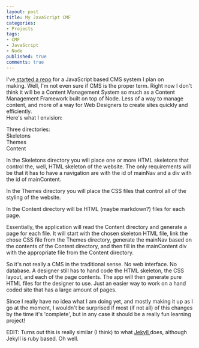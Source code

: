 ```yaml
---
layout: post
title: My JavaScript CMF
categories:
- Projects
tags:
- CMF
- JavaScript
- Node
published: true
comments: true
---
```


I've<a href="https://github.com/TaylorHuston/JSCMF" target="_blank"> started a repo</a> for a JavaScript based CMS system I plan on making. Well, I'm not even sure if CMS is the proper term. Right now I don't think it will be a Content Management System so much as a Content Management Framework built on top of Node. Less of a way to manage content, and more of a way for Web Designers to create sites quickly and efficiently.<br />
Here's what I envision:

Three directories:<br />
Skeletons<br />
Themes<br />
Content

In the Skeletons directory you will place one or more HTML skeletons that control the, well, HTML skeleton of the website. The only requirements will be that it has to have a navigation are with the id of mainNav and a div with the id of mainContent.

In the Themes directory you will place the CSS files that control all of the styling of the website.

In the Content directory will be HTML (maybe markdown?) files for each page.

Essentially, the application will read the Content directory and generate a page for each file. It will start with the chosen skeleton HTML file, link the chose CSS file from the Themes directory, generate the mainNav based on the contents of the Content directory, and then fill in the mainContent div with the appropriate file from the Content directory.

So it's not really a CMS in the traditional sense. No web interface. No database. A designer still has to hand code the HTML skeleton, the CSS layout, and each of the page contents. The app will then generate pure HTML files for the designer to use. Just an easier way to work on a hand coded site that has a large amount of pages.

Since I really have no idea what I am doing yet, and mostly making it up as I go at the moment, I wouldn't be surprised if most (if not all) of this changes by the time it's 'complete', but in any case it should be a really fun learning project!

EDIT: Turns out this is really similar (I think) to what <a href="http://jekyllrb.com/" target="_blank">Jekyll </a>does, although Jekyll is ruby based. Oh well.
